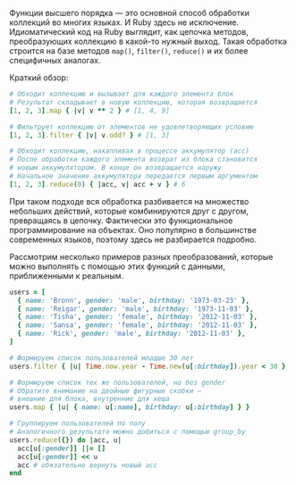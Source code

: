 
Функции высшего порядка — это основной способ обработки коллекций во многих языках. И Ruby здесь не исключение. Идиоматический код на Ruby выглядит, как цепочка методов, преобразующих коллекцию в какой-то нужный выход. Такая обработка строится на базе методов `map()`, `filter()`, `reduce()` и их более специфичных аналогах.

Краткий обзор:

```ruby
# Обходит коллекцию и вызывает для каждого элемента блок
# Результат складывает в новую коллекцию, которая возвращается
[1, 2, 3].map { |v| v ** 2 } # [1, 4, 9]

# Фильтрует коллекцию от элементов не удовлетворяющих условию
[1, 2, 3].filter { |v| v.odd? } # [1, 3]

# Обходит коллекцию, накапливая в процессе аккумулятор (acc)
# После обработки каждого элемента возврат из блока становится
# новым аккумулятором. В конце он возвращается наружу
# Начальное значение аккумулятора передается первым аргументом
[1, 2, 3].reduce(0) { |acc, v| acc + v } # 6
```

При таком подходе вся обработка разбивается на множество небольших действий, которые комбинируются друг с другом, превращаясь в цепочку. Фактически это функциональное программирование на объектах. Оно популярно в большинстве современных языков, поэтому здесь не разбирается подробно.

Рассмотрим несколько примеров разных преобразований, которые можно выполнять с помощью этих функций с данными, приближенными к реальным.

```ruby
users = [
  { name: 'Bronn', gender: 'male', birthday: '1973-03-23' },
  { name: 'Reigar', gender: 'male', birthday: '1973-11-03' },
  { name: 'Tisha', gender: 'female', birthday: '2012-11-03' },
  { name: 'Sansa', gender: 'female', birthday: '2012-11-03' },
  { name: 'Rick', gender: 'male', birthday: '2012-11-03' },
]

# Формируем список пользователей младше 30 лет
users.filter { |u| Time.now.year - Time.new(u[:birthday]).year < 30 }

# Формируем список тех же пользователей, но без gender
# Обратите внимание на двойные фигурные скобки —
# внешние для блока, внутренние для хеша
users.map { |u| { name: u[:name], birthday: u[:birthday] } }

# Группируем пользователей по полу
# Аналогичного результата можно добиться с помощью group_by
users.reduce({}) do |acc, u|
  acc[u[:gender]] ||= []
  acc[u[:gender]] << u
  acc # обязательно вернуть новый acc
end
```
